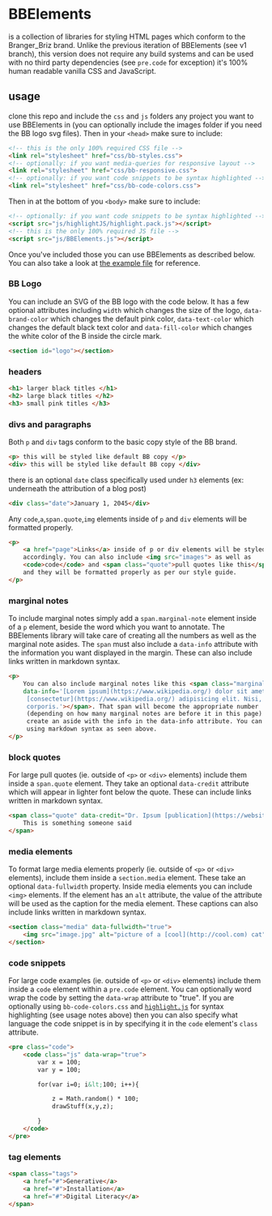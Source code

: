 # BBElements

is a collection of libraries for styling HTML pages which conform to the Branger_Briz brand. Unlike the previous iteration of BBElements (see v1 branch), this version does not require any build systems and can be used with no third party dependencies (see `pre.code` for exception) it's 100% human readable vanilla CSS and JavaScript.

## usage

clone this repo and include the `css` and `js` folders any project you want to use BBElements in (you can optionally include the images folder if you need the BB logo svg files). Then in your `<head>` make sure to include:
```html
<!-- this is the only 100% required CSS file -->
<link rel="stylesheet" href="css/bb-styles.css">
<!-- optionally: if you want media-queries for responsive layout -->
<link rel="stylesheet" href="css/bb-responsive.css">
<!-- optionally: if you want code snippets to be syntax highlighted -->
<link rel="stylesheet" href="css/bb-code-colors.css">
```

Then in at the bottom of you `<body>` make sure to include:
```html
<!-- optionally: if you want code snippets to be syntax highlighted -->
<script src="js/highlightJS/highlight.pack.js"></script>
<!-- this is the only 100% required JS file -->
<script src="js/BBElements.js"></script>
```

Once you've included those you can use BBElements as described below. You can also take a look at [the example file](example.html) for reference.


### BB Logo
You can include an SVG of the BB logo with the code below. It has a few optional attributes including `width` which changes the size of the logo, `data-brand-color` which changes the default pink color, `data-text-color` which changes the default black text color and `data-fill-color` which changes the white color of the B inside the circle mark.
```html
<section id="logo"></section>
```

### headers
```html
<h1> larger black titles </h1>
<h2> large black titles </h2>
<h3> small pink titles </h3>
```

### divs and paragraphs
Both `p` and `div` tags conform to the basic copy style of the BB brand.
```html
<p> this will be styled like default BB copy </p>
<div> this will be styled like default BB copy </div>
```
there is an optional `date` class specifically used under `h3` elements (ex: underneath the attribution of a blog post)
```html
<div class="date">January 1, 2045</div>
```
Any `code`,`a`,`span.quote`,`img` elements inside of `p` and `div` elements will be formatted properly.
```html
<p>
    <a href="page">Links</a> inside of p or div elements will be styled
    accordingly. You can also include <img src="images"> as well as
    <code>code</code> and <span class="quote">pull quotes like this</span>,
    and they will be formatted properly as per our style guide.
</p>
```

### marginal notes
To include marginal notes simply add a `span.marginal-note` element inside of a `p` element, beside the word which you want to annotate. The BBElements library will take care of creating all the numbers as well as the marginal note asides. The `span` must also include a `data-info` attribute with the information you want displayed in the margin. These can also include links written in markdown syntax.
```html
<p>
    You can also include marginal notes like this <span class="marginal-note"
    data-info='[Lorem ipsum](https://www.wikipedia.org/) dolor sit amet,
     [consectetur](https://www.wikipedia.org/) adipisicing elit. Nisi,
     corporis.'></span>. That span will become the appropriate number
     (depending on how many marginal notes are before it in this page) and will
     create an aside with the info in the data-info attribute. You can create
     using markdown syntax as seen above.
</p>
```


### block quotes
For large pull quotes (ie. outside of `<p>` or `<div>` elements) include them inside a `span.quote` element. They take an optional `data-credit` attribute which will appear in lighter font below the quote. These can include links written in markdown syntax.
```html
<span class="quote" data-credit="Dr. Ipsum [publication](https://website.org)">
    This is something someone said
</span>
```

### media elements
To format large media elements properly (ie. outside of `<p>` or `<div>` elements), include them inside a `section.media` element. These take an optional `data-fullwidth` property. Inside media elements you can include `<img>` elements. If the element has an `alt` attribute, the value of the attribute will be used as the caption for the media element. These captions can also include links written in markdown syntax.
```html
<section class="media" data-fullwidth="true">
    <img src="image.jpg" alt="picture of a [cool](http://cool.com) cat">
</section>
```

### code snippets
For large code examples (ie. outside of `<p>` or `<div>` elements) include them inside a `code` element within a `pre.code` element. You can optionally word wrap the code by setting the `data-wrap` attribute to "true". If you are optionally using `bb-code-colors.css` and  [`highlight.js`](https://highlightjs.org/) for syntax highlighting (see usage notes above) then you can also specify what language the code snippet is in by specifying it in the `code` element's `class` attribute.
```html
<pre class="code">
    <code class="js" data-wrap="true">
        var x = 100;
        var y = 100;

        for(var i=0; i&lt;100; i++){

            z = Math.random() * 100;
            drawStuff(x,y,z);

        }
    </code>
</pre>
```

### tag elements
```html
<span class="tags">
    <a href="#">Generative</a>
    <a href="#">Installation</a>
    <a href="#">Digital Literacy</a>
</span>
```
